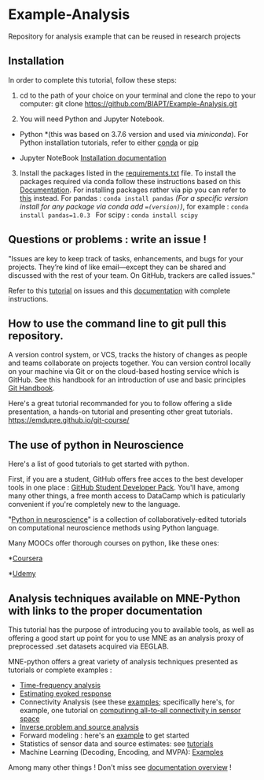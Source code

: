 # Example-Analysis
Repository for analysis example that can be reused in research projects

## Installation

In order to complete this tutorial, follow these steps:

1. cd to the path of your choice on your terminal and clone the repo to your computer: git clone https://github.com/BIAPT/Example-Analysis.git

2. You will need Python and Jupyter Notebook. 

* Python  *(this was based on 3.7.6 version and used via *miniconda*). For Python installation tutorials, refer to either [conda](https://docs.conda.io/projects/conda/en/latest/user-guide/install/index.html) or [pip](https://docs.python.org/3/using/index.html)

* Jupyter NoteBook [Installation documentation](https://jupyter.org/install)

3. Install the packages listed in the [requirements.txt](https://github.com/brainhack-school2020/ADHDsubtypes_project/blob/master/requirement.txt) file. 
To install the packages required via conda follow these instructions based on this [Documentation](https://docs.anaconda.com/anaconda/user-guide/tasks/install-packages/). 
For installing packages rather via pip you can refer to [this](https://packaging.python.org/tutorials/installing-packages/) instead.
For pandas : ```conda install pandas``` 
*(For a specific version install for any package via conda add ```=(version)```)*, for example : ```conda install pandas=1.0.3 ``` 
For scipy :  ```conda install scipy```

## Questions or problems : write an issue !

"Issues are key to keep track of tasks, enhancements, and bugs for your projects. They’re kind of like email—except they can be shared and discussed with the rest of your team. On GitHub, trackers are called issues."

Refer to this [tutorial](https://guides.github.com/features/issues/) on issues and this [documentation](https://docs.github.com/en/github/managing-your-work-on-github/managing-your-work-with-issues) with complete instructions. 

## How to use the command line to git pull this repository.

A version control system, or VCS, tracks the history of changes as people and teams collaborate on projects together. You can version control locally on your machine via Git or on the cloud-based hosting service which is GitHub. See this handbook for an introduction of use and basic principles [Git Handbook](https://guides.github.com/introduction/git-handbook/).

Here's a great tutorial recommanded for you to follow offering a slide presentation, a hands-on tutorial and presenting other great tutorials. 
https://emdupre.github.io/git-course/

## The use of python in Neuroscience 

Here's a list of good tutorials to get started with python.

First, if you are a student, GitHub offers free acces to the best developer tools in one place : [GitHub Student Developer Pack](https://education.github.com/pack). You'll have, among many other things, a free month access to DataCamp which is paticularly convenient if you're completely new to the language. 

"[Python in neuroscience](https://github.com/btel/python-in-neuroscience-tutorials)" is a collection of collaboratively-edited tutorials on computational neuroscience methods using Python language.

Many MOOCs offer thorough courses on python, like these ones:

*[Coursera](https://www.coursera.org/learn/python)

*[Udemy](https://www.udemy.com/course/complete-python-bootcamp-expert-course/)

## Analysis techniques available on MNE-Python with links to the proper documentation

This tutorial has the purpose of introducing you to available tools, as well as offering a good start up point for you to use MNE as an analysis proxy of preprocessed .set datasets acquired via EEGLAB. 

MNE-python offers a great variety of analysis techniques presented as tutorials or complete examples :

* [Time-frequency analysis](https://mne.tools/dev/auto_tutorials/intro/plot_10_overview.html#time-frequency-analysis)
* [Estimating evoked response](https://mne.tools/dev/auto_tutorials/intro/plot_10_overview.html#estimating-evoked-responses)
* Connectivity Analysis (see these [examples](https://mne.tools/dev/auto_examples/index.html); specifically here's, for example, one tutorial on [computinng all-to-all connectivity in sensor space](https://mne.tools/dev/auto_examples/connectivity/plot_sensor_connectivity.html#sphx-glr-auto-examples-connectivity-plot-sensor-connectivity-py)
* [Inverse problem and source analysis](https://mne.tools/dev/auto_tutorials/intro/plot_10_overview.html#inverse-modeling)
* Forward modeling : here's an [example](https://mne.tools/dev/auto_tutorials/source-modeling/plot_forward.html#tut-forward) to get started 
* Statistics of sensor data and source estimates: see [tutorials](https://mne.tools/dev/auto_tutorials/index.html)
* Machine Learning (Decoding, Encoding, and MVPA): [Examples](https://mne.tools/dev/auto_examples/index.html)

Among many other things ! Don't miss  see [documentation overview](https://mne.tools/dev/overview/index.html) !


